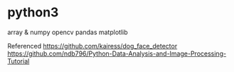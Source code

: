 # python3

array & numpy
opencv
pandas
matplotlib

Referenced 
https://github.com/kairess/dog_face_detector
https://github.com/ndb796/Python-Data-Analysis-and-Image-Processing-Tutorial
